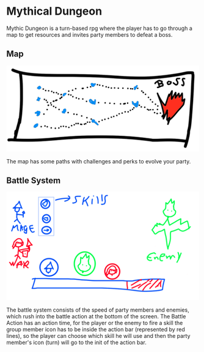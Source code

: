 # Mythical Dungeon

Mythic Dungeon is a turn-based rpg where the player has to go through a map to get resources and invites party members to defeat a boss.

## Map

![Map](map.png)

The map has some paths with challenges and perks to evolve your party.

## Battle System

![Map](battlesystem.png)

The battle system consists of the speed of party members and enemies, which rush into the battle action at the bottom of the screen. The Battle Action has an action time, for the player or the enemy to fire a skill the group member icon has to be inside the action bar (represented by red lines), so the player can choose which skill he will use and then the party member's icon (turn) will go to the init of the action bar.